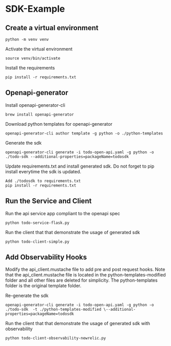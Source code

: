 # SDK-Example

## Create a virtual environment
```
python -m venv venv
```

Activate the virtual environment
```
source venv/bin/activate
```

Install the requirements
```
pip install -r requirements.txt
```

## Openapi-generator 

Install openapi-generator-cli

```
brew install openapi-generator
```

Download python templates for openapi-generator
```
openapi-generator-cli author template -g python -o ./python-templates
```

Generate the sdk
```
openapi-generator-cli generate -i todo-open-api.yaml -g python -o ./todo-sdk --additional-properties=packageName=todosdk
```

Update requirements.txt and install generated sdk. Do not forget to pip install everytime the sdk is updated.
```
Add ./todosdk to requirements.txt
pip install -r requirements.txt
```
## Run the Service and Client

Run the api service app compliant to the openapi spec
```
python todo-service-flask.py
```

Run the client that that demonstrate the usage of generated sdk
```
python todo-client-simple.py
```

## Add Observability Hooks


Modify the api_client.mustache file to add pre and post request hooks. Note that the api_client.mustache file is located in the python-templates-modified folder and all other files are deleted for simplicity. The python-templates folder is the original template folder.

Re-generate the sdk
```
openapi-generator-cli generate -i todo-open-api.yaml -g python -o ./todo-sdk  -t ./python-templates-modified \--additional-properties=packageName=todosdk
```

Run the client that that demonstrate the usage of generated sdk with observability
```
python todo-client-observability-newrelic.py
```